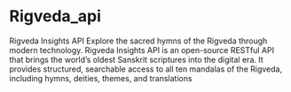 # Rigveda_api
Rigveda Insights API  Explore the sacred hymns of the Rigveda through modern technology.  Rigveda Insights API is an open-source RESTful API that brings the world’s oldest Sanskrit scriptures into the digital era. It provides structured, searchable access to all ten mandalas of the Rigveda, including hymns, deities, themes, and translations
